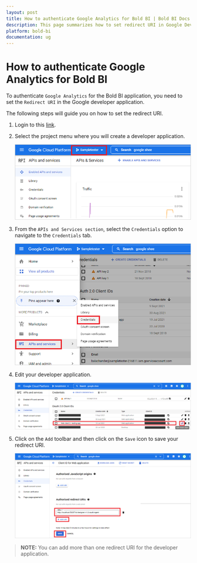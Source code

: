 ```yaml
---
layout: post
title: How to authenticate Google Analytics for Bold BI | Bold BI Docs
description: This page summarizes how to set redirect URI in Google Developer Application to authenticate Google Analytics for your Bold BI application.
platform: bold-bi
documentation: ug
---
```


# How to authenticate Google Analytics for Bold BI
To authenticate `Google Analytics` for the Bold BI application, you need to set the `Redirect URI` in the Google developer application.

The following steps will guide you on how to set the redirect URI.

1.	Login to this [link](https://console.developers.google.com/).

2.	Select the project menu where you will create a developer application.

    ![Select the Project](/static/assets/faq/images/select-the-project.png#max-width=50%)

3.	From the `APIs and Services section`, select the `Credentials` option to navigate to the `Credentials` tab.

    ![Open Credential Page](/static/assets/faq/images/open-credential-page.png#max-width=45%)

4.	Edit your developer application.

    ![Edit your Developer App](/static/assets/faq/images/edit-your-developer-app.png)

5.	Click on the `Add` toolbar and then click on the `Save` icon to save your redirect URI. 

    ![Add and Save Redirect URI](/static/assets/faq/images/add-and-save-redirect-url.png#max-width=65%)

>**NOTE:** You can add more than one redirect URI for the developer application.